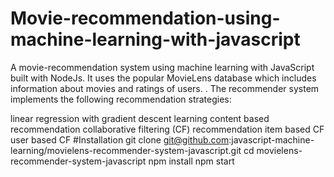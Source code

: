 # Movie-recommendation-using-machine-learning-with-javascript
A movie-recommendation system using machine learning with JavaScript built with NodeJs. It uses the popular MovieLens database which includes information about movies and ratings of users.
. The recommender system implements the following recommendation strategies:

linear regression with gradient descent learning
content based recommendation
collaborative filtering (CF) recommendation
item based CF
user based CF
#Installation
git clone git@github.com:javascript-machine-learning/movielens-recommender-system-javascript.git
cd movielens-recommender-system-javascript
npm install
npm start

